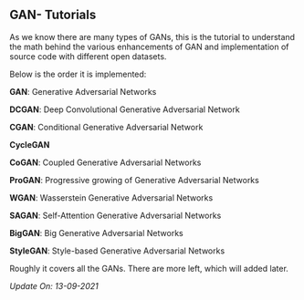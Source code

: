 ## GAN- Tutorials

As we know there are many types of GANs, this is the tutorial to understand the math behind the various enhancements of GAN and implementation of source code with different open datasets.

Below is the order it is implemented:

**GAN**: Generative Adversarial Networks

**DCGAN**: Deep Convolutional Generative Adversarial Network

**CGAN**: Conditional Generative Adversarial Network

**CycleGAN**

**CoGAN**: Coupled Generative Adversarial Networks

**ProGAN**: Progressive growing of Generative Adversarial 
Networks

**WGAN**: Wasserstein Generative Adversarial Networks

**SAGAN**: Self-Attention Generative Adversarial Networks

**BigGAN**: Big Generative Adversarial Networks

**StyleGAN**: Style-based Generative Adversarial Networks

Roughly it covers all the GANs. There are more left, which will added later.

*Update On: 13-09-2021*

